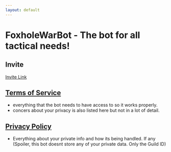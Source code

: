 ```yaml
---
layout: default
---
```


# [](#header-1)FoxholeWarBot - The bot for all tactical needs!

## Invite

[Invite Link](https://discord.com/api/oauth2/authorize?client_id=886994381259833374&permissions=0&scope=bot)

## [Terms of Service](tos)

- everything that the bot needs to have access to so it works properly.
- concers about your privacy is also listed here but not in a lot of detail.

## [Privacy Policy](privacy)

- Everything about your private info and how its being handled. If any (Spoiler, this bot doesnt store any of your private data. Only the Guild ID)
